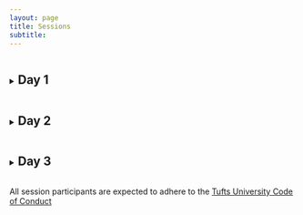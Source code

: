 ```yaml
---
layout: page
title: Sessions 
subtitle: 
---
```


<details>
  <summary><h2 style="display:inline-block">Day 1</h2></summary>

  <details>
    <summary><h3 style="display:inline-block">Challenges, Opportunities, and Myths in Data Science</h3></summary>
    <br>
    This plenary session serves as the introduction to the Summit. As nutrition is a diverse and complex discipline, it should be met with equally as diverse review of possible data science methodologies to solve its problems. Efforts by Boston area universities to address this complexity across various subdisciplines in nutrition will be highlighted. Speakers from various institution and disciplines will offer insights into interdisciplinary collaborations and highlight the need for interdisciplinary <b>connection, coordination, collaboration, and creativity.</b>
  <br>
  </details>  
  
  <details>
  <summary><h3 style="display:inline-block">Nutrition Data Sharing</h3></summary>
  <br>
  Though NGOs, government agencies, and academia can have differing goals and interests, they often utilize the same types of data to perform their work. As such, collaborations and partnerships between these sectors can provide outstanding opportunities to share information and establish open source information repositories. Each of these sectors also upholds different standards for data collection techniques, data transparency, and overall nutrition communication. This session comprises a panel discussion to provide an overview of the complexities that arise in data collection, management, and sharing processes through researchers' personal experiences. In addition, participants will also have the opportunity to discuss solutions and improvements in data collection and communication techniques to formulate suggestions and goals for future data sharing agreements. Overall, this session helps discuss those issues related to coordinating research and field studies as a means of improving greater collaboration and standardization of information sharing processes. 
      <br>
  </details>
  
  <details>
  <summary><h3 style="display:inline-block">Standardization of Anthropometric Measurements</h3></summary>
      <br>
  Anthropometry is the basis of our present understanding of nutrition. However, questions remain about the utility, reliability, and consistency of anthropometric measurements such as mid-upper arm circumference (MUAC) and body mass index (BMI). Beyond anthropometry, the relationship between populations and their nutritional status is often summarized by various nutritional markers and proportional estimates, all of which lead to questions about the generalizability and efficacy of such measures. 
      <br>
  </details>
  
  <details>
  <summary><h3 style="display:inline-block">Big Data Challenges in Molecular Nutrition</h3></summary>
    <br>
  This session discusses the opportunities for utilizing a diverse array of big data to establish precision nutrition health interventions. As chronic diseases become evermore present worldwide, effective prevention and management strategies have targeted the leading risk factor: poor nutrition. Precision nutrition, also known as personalized nutrition, considers a set of factors pertinent to the individual and responses to his/her environment. These include areas of biochemical and molecular sciences focused on human genetics, nutritional genetics (nutrigenomics), microbiome, and metabolome studies. We seek to highlight the complexities in data management for these big data challenges and discuss the complex adaptive statistical systems used to describe their behaviors. Despite assessing the challenges of manipulating and analyzing these data, the session aims to address the incredible opportunities of this information in the health system. We further hope to address how such individualized information can be generalized for wider application at the population level.
      <br>
  </details>
  
</details>

<details>
  <summary><h2 style="display:inline-block">Day 2</h2></summary>

  <details>
    <summary><h3 style="display:inline-block">Challenges in Applied Nutrition Sciences</h3></summary>
    <br>
    This plenary session will be rooted in data sciences to provide an assessment of the efficacy of certain data science methodologies commonly found in nutrition research. An effort will be taken to highlight some of the differences in choices when performing data analytics and shed light on the consequences/benefits of each. As most attendees will be more rehearsed in nutrition rather than data sciences, this discussion hopes to provide participants with some of the issues that arise in the common practices taken during nutrition research. Furthermore, as the summit centers upon data sciences, this session provides greater understanding of debates in the data sciences in isolation from its role in nutrition sciences. 
        <br>
  </details>  
  
  <details>
  <summary><h3 style="display:inline-block">Harnessing the Power of Geospatial Data in Nutrition</h3></summary>
      <br>
  This session discusses important advancements in data science technologies to record, manage, and evaluate nutritional information changing over both time and space. Much nutrition research is intervention or program specific: the same geographic area receives treatments at varying intervals of time. However, research related to agriculture, the environment, and even food- or waterborne disease must account for variations of nutrition outcomes over space as well. These studies utilize more complex statistical techniques to capture and model spatial statistics such as geographic information systems, remote sensing, agent-based modeling, random walk probabilistic networks, and Marchov Chains. We seek to highlight three aspects of harnessing geospatial data: i) the technologies available to collect information; ii) the resources to access such information; and iii) the statistical procedures to analyze spatial relationships. This session will urge participants to integrate geospatial data more frequently into their analyses to capture the spatiotemporal complexity of system-based research. 
      <br>
  </details>
  
  <details>
  <summary><h3 style="display:inline-block">Nutrition in Humanitarian Emergencies</h3></summary>
      <br>
  The simulation exercise will focus on the theories, strategies, and nutrition data sciences occurring during nutrition emergencies, namely famine situations. To provide a holistic understanding of these event's complexities, the simulation will be broken into three parts. First, an in-depth discussion of humanitarian emergency theory will be provided to review those issues related to determining, declaring, and delivering famine response efforts. Next, working groups will be presented with information and visualizations to identify what conclusions can be made from this information according to how data was collected, recorded, organized, and communicated. The final component of this session will consist of an on-the-ground narrative by a researcher working in these conditions and the difficulty of forming a response in the moment of the crisis. 
      <br>
  </details>
  
</details>


<details>
  <summary><h2 style="display:inline-block">Day 3</h2></summary>

  <details>
    <summary><h3 style="display:inline-block">The Future of Nutrition Technology</h3></summary>
    <br>
    This plenary session will provide perspectives on the changing nature of the nutrition field. The panel will consist of nutrition technology entrepreneurs primarily from the Greater Boston area. Panelists will discuss present and upcoming advances in the nutrition field, and provide guidance for aspiring researchers and entrepreneurs on how to shape this future. This session will be followed by a professional networking event featuring startups, consultancies, and research opportunities in nutrition data sciences.
        <br>
  </details>
  

  <details>
    <summary><h3 style="display:inline-block">Professional Networking Session</h3></summary>
    <br>
    The competitive nature of entrepreneurship creates an essential iterative process of developing and advancing nutrition technologies. Validating these new designs, processes, systems, and products depends upon exceptional utilization of data sciences. Even further, many of these technologies may help to better process, manage, and comprehend big data for nutrition-based applications. We host this luncheon event to foster connections, collaborations, and creative thinking between academics and entrepreneurs with both skills and experiences in data sciences. 
        <br>
  </details>
  
  
</details>

All session participants are expected to adhere to the [Tufts University Code of Conduct](https://students.tufts.edu/student-affairs/student-life-policies/code-conduct)
